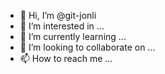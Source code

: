 - 👋 Hi, I’m @git-jonli
- 👀 I’m interested in ...
- 🌱 I’m currently learning ...
- 💞️ I’m looking to collaborate on ...
- 📫 How to reach me ...

<!---
git-jonli/git-jonli is a ✨ special ✨ repository because its `README.md` (this file) appears on your GitHub profile.
You can click the Preview link to take a look at your changes.
--->
